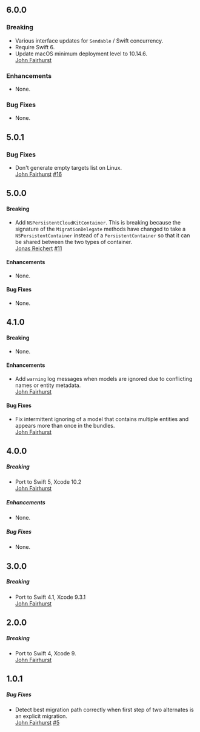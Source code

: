## 6.0.0

### Breaking

* Various interface updates for `Sendable` / Swift concurrency.
* Require Swift 6.
* Update macOS minimum deployment level to 10.14.6.  
  [John Fairhurst](https://github.com/johnfairh)

### Enhancements

* None.

### Bug Fixes

* None.

## 5.0.1

### Bug Fixes

* Don't generate empty targets list on Linux.  
  [John Fairhurst](https://github.com/johnfairh)
  [#16](https://github.com/johnfairh/TMLPersistentContainer/issues/11)

## 5.0.0

#### Breaking

* Add `NSPersistentCloudKitContainer`.
  This is breaking because the signature of the `MigrationDelegate` methods
  have changed to take a `NSPersistentContainer` instead of a
  `PersistentContainer` so that it can be shared between the two types of
  container.  
  [Jonas Reichert](https://github.com/jonnybeegod)
  [#11](https://github.com/johnfairh/TMLPersistentContainer/issues/11)

#### Enhancements

* None.

#### Bug Fixes

* None.

## 4.1.0

#### Breaking

* None.

#### Enhancements

* Add `warning` log messages when models are ignored due to
  conflicting names or entity metadata.  
  [John Fairhurst](https://github.com/johnfairh)

#### Bug Fixes

* Fix intermittent ignoring of a model that contains multiple
  entities and appears more than once in the bundles.  
  [John Fairhurst](https://github.com/johnfairh)

## 4.0.0

##### Breaking

* Port to Swift 5, Xcode 10.2  
  [John Fairhurst](https://github.com/johnfairh)

##### Enhancements

* None.

##### Bug Fixes

* None.

## 3.0.0

##### Breaking

* Port to Swift 4.1, Xcode 9.3.1  
  [John Fairhurst](https://github.com/johnfairh)

## 2.0.0

##### Breaking

* Port to Swift 4, Xcode 9.  
  [John Fairhurst](https://github.com/johnfairh)

## 1.0.1

##### Bug Fixes

* Detect best migration path correctly when first step of two alternates is
  an explicit migration.  
  [John Fairhurst](https://github.com/johnfairh)
  [#5](https://github.com/johnfairh/TMLPersistentContainer/issues/5)
